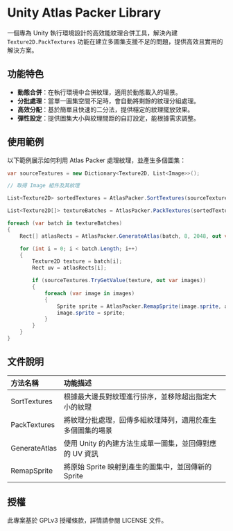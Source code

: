 # Unity Atlas Packer Library

一個專為 Unity 執行環境設計的高效能紋理合併工具，解決內建 `Texture2D.PackTextures` 功能在建立多圖集支援不足的問題，提供高效且實用的解決方案。

## 功能特色

- **動態合併**：在執行環境中合併紋理，適用於動態載入的場景。
- **分批處理**：當單一圖集空間不足時，會自動將剩餘的紋理分組處理。
- **高效分配**：基於簡單且快速的二分法，提供穩定的紋理擺放效果。
- **彈性設定**：提供圖集大小與紋理間距的自訂設定，能根據需求調整。

## 使用範例

以下範例展示如何利用 Atlas Packer 處理紋理，並產生多個圖集：

```csharp
var sourceTextures = new Dictionary<Texture2D, List<Image>>();

// 取得 Image 組件及其紋理

List<Texture2D> sortedTextures = AtlasPacker.SortTextures(sourceTextures.Keys, 2048); // 排序

List<Texture2D[]> textureBatches = AtlasPacker.PackTextures(sortedTextures, 8, 2048); // 分組

foreach (var batch in textureBatches)
{
    Rect[] atlasRects = AtlasPacker.GenerateAtlas(batch, 8, 2048, out var atlas); // 合併

    for (int i = 0; i < batch.Length; i++)
    {
        Texture2D texture = batch[i];
        Rect uv = atlasRects[i];

        if (sourceTextures.TryGetValue(texture, out var images))
        {
            foreach (var image in images)
            {
                Sprite sprite = AtlasPacker.RemapSprite(image.sprite, atlas, uv); // 映射
                image.sprite = sprite;
            }
        }
    }
}
```

## 文件說明

| 方法名稱 | 功能描述 |
|:-----|:-----|
| SortTextures | 根據最大邊長對紋理進行排序，並移除超出指定大小的紋理 |
| PackTextures | 將紋理分批處理，回傳多組紋理陣列，適用於產生多個圖集的場景  |
| GenerateAtlas | 使用 Unity 的內建方法生成單一圖集，並回傳對應的 UV 資訊  |
| RemapSprite | 將原始 Sprite 映射到產生的圖集中，並回傳新的 Sprite |

## 授權

此專案基於 GPLv3 授權條款，詳情請參閱 LICENSE 文件。